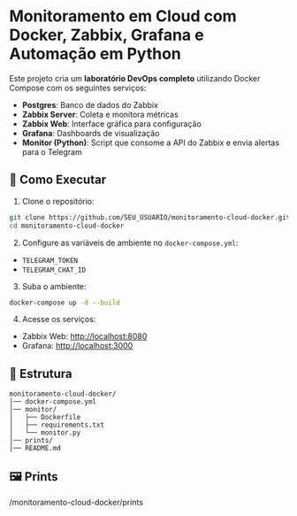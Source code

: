 # Monitoramento em Cloud com Docker, Zabbix, Grafana e Automação em Python

Este projeto cria um **laboratório DevOps completo** utilizando Docker Compose com os seguintes serviços:
- **Postgres**: Banco de dados do Zabbix
- **Zabbix Server**: Coleta e monitora métricas
- **Zabbix Web**: Interface gráfica para configuração
- **Grafana**: Dashboards de visualização
- **Monitor (Python)**: Script que consome a API do Zabbix e envia alertas para o Telegram

## 🚀 Como Executar

1. Clone o repositório:
```bash
git clone https://github.com/SEU_USUARIO/monitoramento-cloud-docker.git
cd monitoramento-cloud-docker
```

2. Configure as variáveis de ambiente no `docker-compose.yml`:
- `TELEGRAM_TOKEN`
- `TELEGRAM_CHAT_ID`

3. Suba o ambiente:
```bash
docker-compose up -d --build
```

4. Acesse os serviços:
- Zabbix Web: [http://localhost:8080](http://localhost:8080)
- Grafana: [http://localhost:3000](http://localhost:3000)

## 📂 Estrutura
```
monitoramento-cloud-docker/
│── docker-compose.yml
│── monitor/
│   ├── Dockerfile
│   ├── requirements.txt
│   └── monitor.py
│── prints/
│── README.md
```

## 🖼 Prints
/monitoramento-cloud-docker/prints
